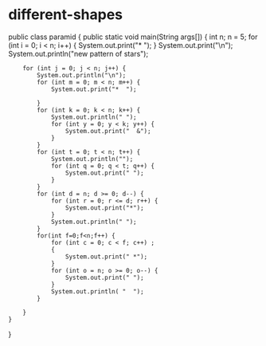 # different-shapes
public class paramid {
    public static void main(String args[]) {
        int n;
        n = 5;
        for (int i = 0; i < n; i++) {
            System.out.print("*  ");
        }
        System.out.print("\n");
        System.out.println("new pattern of stars");

        for (int j = 0; j < n; j++) {
            System.out.println("\n");
            for (int m = 0; m < n; m++) {
                System.out.print("*  ");

            }
            for (int k = 0; k < n; k++) {
                System.out.println(" ");
                for (int y = 0; y < k; y++) {
                    System.out.print("  &");
                }
            }
            for (int t = 0; t < n; t++) {
                System.out.println("");
                for (int q = 0; q < t; q++) {
                    System.out.print(" ");
                }
            }
            for (int d = n; d >= 0; d--) {
                for (int r = 0; r <= d; r++) {
                    System.out.print("*");
                }
                System.out.println(" ");
            }
            for(int f=0;f<n;f++) {
                for (int c = 0; c < f; c++) ;
                {
                    System.out.print(" *");
                }
                for (int o = n; o >= 0; o--) {
                    System.out.print(" ");
                }
                System.out.println( "  ");
            }

        }
    }
}
